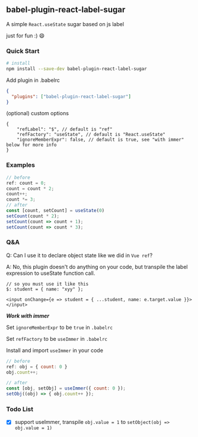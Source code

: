 ## babel-plugin-react-label-sugar

A simple `React.useState` sugar based on js label

just for fun :) 😄

### Quick Start
```sh
# install
npm install --save-dev babel-plugin-react-label-sugar
```

Add plugin in .babelrc
```json
{
  "plugins": ["babel-plugin-react-label-sugar"]
}
```

(optional) custom options
```json5
{ 
    "refLabel": "$", // default is "ref"
    "refFactory": "useState", // default is "React.useState"
    "ignoreMemberExpr": false, // default is true, see "with immer" below for more info
}
```

### Examples

```ts
// before
ref: count = 0;
count = count * 2;
count++;
count *= 3;
// after
const [count, setCount] = useState(0)
setCount(count * 2);
setCount(count => count + 1);
setCount(count => count * 3);
```

### Q&A

Q: Can I use it to declare object state like we did in `Vue ref`?

A: No, this plugin doesn't do anything on your code, but transpile the label expression to useState function call.

```tsx
// so you must use it like this
$: student = { name: "xyy" };

<input onChange={e => student = { ...student, name: e.target.value }}></input>
```

_**Work with immer**_

Set `ignoreMemberExpr` to be `true` in `.babelrc`

Set `refFactory` to be `useImmer` in `.babelrc`

Install and import `useImmer` in your code

```jsx
// before
ref: obj = { count: 0 }
obj.count++;

// after
const [obj, setObj] = useImmer({ count: 0 });
setObj((obj) => { obj.count++ });
```

### Todo List
- [x] support useImmer, transpile `obj.value = 1` to `setObject(obj => obj.value = 1)`
